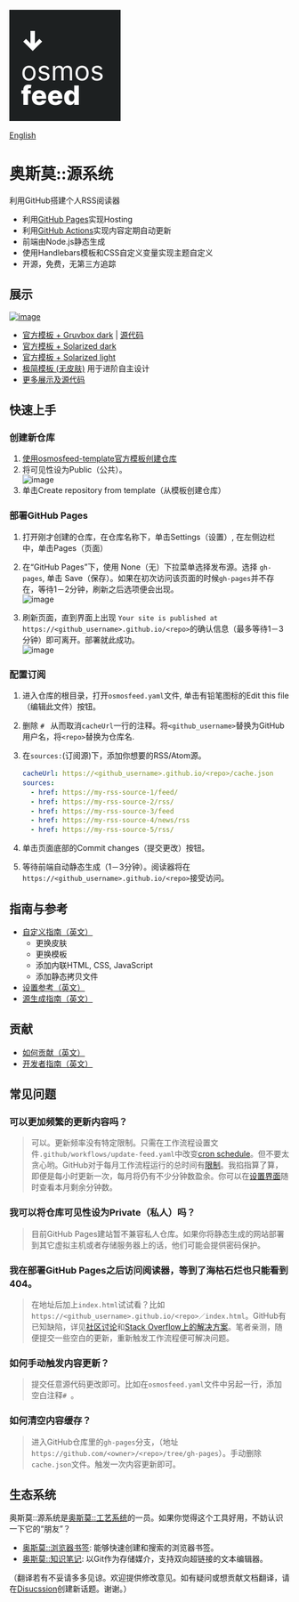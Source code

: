 [![image](./docs/media/osmosfeed-square-badge.svg)](#快速上手)

[English](./README.md)

# 奥斯莫::源系统

利用GitHub搭建个人RSS阅读器

- 利用[GitHub Pages](https://pages.github.com/)实现Hosting
- 利用[GitHub Actions](https://github.com/features/actions)实现内容定期自动更新
- 前端由Node.js静态生成
- 使用Handlebars模板和CSS自定义变量实现主题自定义
- 开源，免费，无第三方追踪

## 展示

[![image](https://user-images.githubusercontent.com/1895289/153740570-26ac58de-373c-4804-9198-0a3d7fadf1c0.png)](https://osmoscraft.github.io/osmosfeed-demo/)

- [官方模板 + Gruvbox dark](https://osmoscraft.github.io/osmosfeed-demo/) | [源代码](https://github.com/osmoscraft/osmosfeed-demo)
- [官方模板 + Solarized dark](https://osmoscraft.github.io/osmosfeed-examples/default-solarized-dark/)
- [官方模板 + Solarized light](https://osmoscraft.github.io/osmosfeed-examples/default-solarized-light/)
- [极简模板 (无皮肤)](https://osmoscraft.github.io/osmosfeed-examples/articles-unstyled/) 用于进阶自主设计
- [更多展示及源代码](https://github.com/osmoscraft/osmosfeed-examples)

## 快速上手

### 创建新仓库

1. [使用osmosfeed-template官方模板创建仓库](https://github.com/osmoscraft/osmosfeed-template/generate)
2. 将可见性设为Public（公共）。  
   ![image](https://user-images.githubusercontent.com/1895289/118917672-3d938900-b8e6-11eb-892c-6bb9203c7419.png)
3. 单击Create repository from template（从模板创建仓库）

### 部署GitHub Pages

1. 打开刚才创建的仓库，在仓库名称下，单击Settings（设置）, 在左侧边栏中，单击Pages（页面）
2. 在“GitHub Pages”下，使用 None（无）下拉菜单选择发布源。选择 `gh-pages`, 单击 Save（保存）。如果在初次访问该页面的时候`gh-pages`并不存在，等待1－2分钟，刷新之后选项便会出现。  
   ![image](https://user-images.githubusercontent.com/1895289/114324508-3dca8880-9adf-11eb-98c9-0a0779f5fd7a.png)

3. 刷新页面，直到界面上出现 `Your site is published at https://<github_username>.github.io/<repo>`的确认信息（最多等待1－3分钟）即可离开。部署就此成功。  
   ![image](https://user-images.githubusercontent.com/1895289/114324153-75383580-9add-11eb-81a6-186cb18d0851.png)

### 配置订阅

1. 进入仓库的根目录，打开`osmosfeed.yaml`文件, 单击有铅笔图标的Edit this file（编辑此文件）按钮。
2. 删除 `# ` 从而取消`cacheUrl`一行的注释。将`<github_username>`替换为GitHub用户名，将`<repo>`替换为仓库名.
3. 在`sources:`(订阅源)下，添加你想要的RSS/Atom源。

   ```yaml
   cacheUrl: https://<github_username>.github.io/<repo>/cache.json
   sources:
     - href: https://my-rss-source-1/feed/
     - href: https://my-rss-source-2/rss/
     - href: https://my-rss-source-3/feed
     - href: https://my-rss-source-4/news/rss
     - href: https://my-rss-source-5/rss/
   ```

4. 单击页面底部的Commit changes（提交更改）按钮。
5. 等待前端自动静态生成（1－3分钟）。阅读器将在`https://<github_username>.github.io/<repo>`接受访问。

## 指南与参考

- [自定义指南（英文）](./docs/customization-guide.md)
  - 更换皮肤
  - 更换模板
  - 添加内联HTML, CSS, JavaScript
  - 添加静态拷贝文件
- [设置参考（英文）](./docs/osmosfeed-yaml-reference.md)
- [源生成指南（英文）](./docs/headless-usage-guide.md)

## 贡献

- [如何贡献（英文）](./CONTRIBUTING.md)
- [开发者指南（英文）](./docs/developer-guide.md)

## 常见问题

### 可以更加频繁的更新内容吗？

> 可以。更新频率没有特定限制。只需在工作流程设置文件`.github/workflows/update-feed.yaml`中改变[cron schedule](https://docs.github.com/cn/actions/reference/events-that-trigger-workflows)。但不要太贪心哟。GitHub对于每月工作流程运行的总时间有[限制](https://docs.github.com/cn/github/setting-up-and-managing-billing-and-payments-on-github/managing-billing-for-github-actions/about-billing-for-github-actions)。我掐指算了算，即便是每小时更新一次，每月将仍有不少分钟数盈余。你可以在[设置界面](https://github.com/settings/billing)随时查看本月剩余分钟数。

### 我可以将仓库可见性设为Private（私人）吗？

> 目前GitHub Pages建站暂不兼容私人仓库。如果你将静态生成的网站部署到其它虚拟主机或者存储服务器上的话，他们可能会提供密码保护。

### 我在部署GitHub Pages之后访问阅读器，等到了海枯石烂也只能看到404。

> 在地址后加上`index.html`试试看？比如`https://<github_username>.github.io/<repo>／index.html`。GitHub有已知缺陷，详见[社区讨论](https://github.community/t/my-github-page-doesnt-redirect-to-index-html/10367/24)和[Stack Overflow上的解决方案](https://stackoverflow.com/questions/45362628/github-pages-site-not-detecting-index-html)。笔者亲测，随便提交一些空白的更新，重新触发工作流程便可解决问题。

### 如何手动触发内容更新？

> 提交任意源代码更改即可。比如在`osmosfeed.yaml`文件中另起一行，添加空白注释`# `。

### 如何清空内容缓存？

> 进入GitHub仓库里的`gh-pages`分支，（地址`https://github.com/<owner>/<repo>/tree/gh-pages`）。手动删除`cache.json`文件。触发一次内容更新即可。

## 生态系统

奥斯莫::源系统是[奥斯莫::工艺系统](https://osmoscraft.org)的一员。如果你觉得这个工具好用，不妨认识一下它的“朋友”？

- [奥斯莫::浏览器书签](https://github.com/osmoscraft/osmosmemo): 能够快速创建和搜索的浏览器书签。
- [奥斯莫::知识笔记](https://github.com/osmoscraft/osmosnote): 以Git作为存储媒介，支持双向超链接的文本编辑器。

（翻译若有不妥请多多见谅。欢迎提供修改意见。如有疑问或想贡献文档翻译，请在[Disucssion](https://github.com/osmoscraft/osmosfeed/discussions/categories/ideas)创建新话题。谢谢。）
